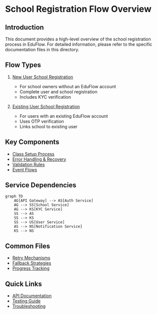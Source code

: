 # School Registration Flow Overview

## Introduction

This document provides a high-level overview of the school registration process in EduFlow. For detailed information, please refer to the specific documentation files in this directory.

## Flow Types

1. [New User School Registration](./new-user-flow.md)

   - For school owners without an EduFlow account
   - Complete user and school registration
   - Includes KYC verification

2. [Existing User School Registration](./existing-user-flow.md)
   - For users with an existing EduFlow account
   - Uses OTP verification
   - Links school to existing user

## Key Components

- [Class Setup Process](./class-setup.md)
- [Error Handling & Recovery](./error-handling.md)
- [Validation Rules](./validation-rules.md)
- [Event Flows](./event-flows.md)

## Service Dependencies

```mermaid
graph TD
    AG[API Gateway] --> AS[Auth Service]
    AG --> SS[School Service]
    AG --> KS[KYC Service]
    SS --> AS
    SS --> KS
    SS --> US[User Service]
    AS --> NS[Notification Service]
    KS --> NS
```

## Common Files

- [Retry Mechanisms](./retry-mechanisms.md)
- [Fallback Strategies](./fallback-strategies.md)
- [Progress Tracking](./progress-tracking.md)

## Quick Links

- [API Documentation](./api-docs.md)
- [Testing Guide](./testing-guide.md)
- [Troubleshooting](./troubleshooting.md)
